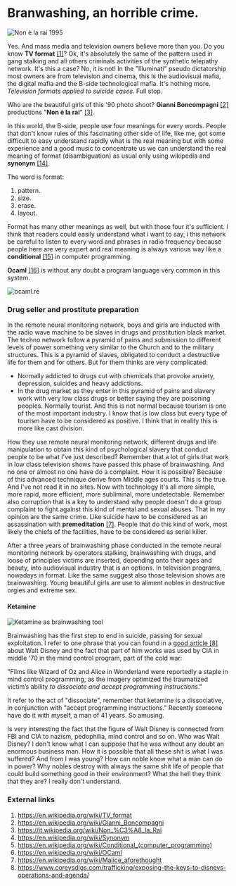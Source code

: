 # Branwashing, an horrible crime.

![Non è la rai 1995](http://telecomlobby.com/Images/le-ragazze-di-non-e-la-rai-620x264.jpg)

Yes. And mass media and television owners believe more than you. Do you know **TV format** [[1]](https://en.wikipedia.org/wiki/TV_format)? Ok, it's absolutely the same of the pattern used in gang stalking and all others criminals activities of the synthetic telepathy network. It's this a case? No, it is not! In the "Illuminati" pseudo dictatorship most owners are from television and cinema, this is the audiovisual mafia, the digital mafia and the B-side technological mafia. It's nothing more. *Television formats applied to suicide cases*. Full stop.

Who are the beautiful girls of this '90 photo shoot? **Gianni Boncompagni** [[2]](https://en.wikipedia.org/wiki/Gianni_Boncompagni) productions "**Non è la rai**" [[3]](https://it.wikipedia.org/wiki/Non_%C3%A8_la_Rai).

In this world, the B-side, people use four meanings for every words. People that don't know rules of this fascinating other side of life, like me, got some difficult to easy understand rapidly what is the real meaning but with some experience and a good music to concentrate us we can understand the real meaning of format (disambiguation) as usual only using wikipedia and **synonym** [[14]](https://en.wikipedia.org/wiki/Synonym).

The word is format:

1. pattern.
2. size.
3. erase.
4. layout.

Format has many other meanings as well, but with those four it's sufficient. I think that readers could easily understand what i want to say, i this network be careful to listen to every word and phrases in radio frequency because people here are very expert and real meaning is always various way like a **conditional** [[15]](https://en.wikipedia.org/wiki/Conditional_(computer_programming)) in computer programming. 

**Ocaml** [[16]](https://en.wikipedia.org/wiki/OCaml) is without any doubt a program language very common in this system.

![ocaml.re](http://telecomlobby.com/Images/1*uxmsEQN95oGc1M2UQCIywA.png)

### Drug seller and prostitute preparation 

In the remote neural monitoring network, boys and girls are inducted with the radio wave machine to be slaves in drugs and prostitution black market. The techno network follow a pyramid of pains and submission to different levels of power something very similar to the Church and to the military  structures. This is a pyramid of slaves, obligated to conduct a destructive life for them and for others. But for them thinks are very complicated:

- Normally addicted to drugs cut with chemicals that provoke anxiety, depression, suicides and heavy addictions. 
- In the drug market as they enter in this pyramid of pains and slavery work with very low class drugs or better saying they are poisoning peoples. Normally tourist. And this is not normal because tourism is one of the most important industry. I know that is low class but every type of tourism have to be considered as positive. I think that in reality this is more like cast division. 

How they use remote neural monitoring network, different drugs and life manipulation to obtain this kind of psychological slavery that conduct people to be what I've just described? Remember that a lot of girls that work in low class television shows have passed this phase of brainwashing. And no one or almost no one have do a complaint. How it is possible? Because of this advanced technique derive from Middle ages courts. This is the true. And I've not read it in no sites. Now with technology it's all more simple, more rapid, more efficient, more subliminal, more undetectable.  Remember also corruption that is a key to understand why people doesn't do a group complaint to fight against this kind of mental and sexual abuses. That in my opinion are the same crime. Like suicide have to be considered as an assassination with **premeditation** [[7]](https://en.wikipedia.org/wiki/Malice_aforethought). People that do this kind of work, most likely the chiefs of the facilities, have to be considered as serial killer.  

After a three years of brainwashing phase conducted in the remote neural monitoring network by operators stalking, brainwashing with drugs, and loose of principles victims are inserted, depending onto their ages and beauty, into audiovisual industry that is an options. In television programs, nowadays in format. Like the same suggest also those television shows are brainwashing. Young beautiful girls are use to aliment nobles in destructive orgies and extreme sex. 

#### Ketamine 

![Ketamine as brainwashing tool](http://telecomlobby.com/Images/brainwhashing_ketamine.webp)



Brainwashing has the first step to end in suicide, passing for sexual exploitation. I refer to one phrase that you can found in a [good article [8]](https://www.coreysdigs.com/trafficking/exposing-the-keys-to-disneys-operations-and-agenda/) about Walt Disney and the fact that part of him works was used by CIA in middle '70 in the mind control program, part of the cold war:

"Films like Wizard of Oz and Alice in Wonderland were reportedly a staple in mind control programming, as the imagery optimized the traumatized victim’s ability *to dissociate and accept programming instructions*."

It refer to the act of "dissociate", remember that ketamine is a dissociative, in conjunction with "accept programming instructions." Recently someone have do it with myself, a man of 41 years. So amusing. 

Is very interesting the fact that the figure of Walt Disney is connected from FBI and CIA to nazism, pedophilia, mind control and so on. Who was Walt Disney? I don't know what I can suppose that he was without any doubt an enormous business man. How it is possible that all these shit is what I was suffered? And from I was young? How can noble know what a man can do in power? Why nobles destroy with always the same shit life of people that could build something good in their environment? What the hell they think that they are? I really don't understand.  

### External links

1. https://en.wikipedia.org/wiki/TV_format
2. https://en.wikipedia.org/wiki/Gianni_Boncompagni
3. https://it.wikipedia.org/wiki/Non_%C3%A8_la_Rai
4. https://en.wikipedia.org/wiki/Synonym
5. https://en.wikipedia.org/wiki/Conditional_(computer_programming)
6. https://en.wikipedia.org/wiki/OCaml
7. https://en.wikipedia.org/wiki/Malice_aforethought
8. https://www.coreysdigs.com/trafficking/exposing-the-keys-to-disneys-operations-and-agenda/